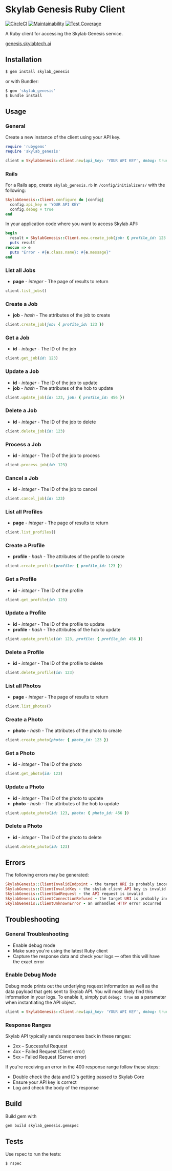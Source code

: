 # Skylab Genesis Ruby Client

[![CircleCI](https://circleci.com/gh/skylab-tech/genesis_client_ruby.svg?style=svg)](https://circleci.com/gh/skylab-tech/genesis_client_ruby)
[![Maintainability](https://api.codeclimate.com/v1/badges/cd6f30ad2b05ecf2ce86/maintainability)](https://codeclimate.com/github/skylab-tech/genesis_client_ruby/maintainability)
[![Test Coverage](https://api.codeclimate.com/v1/badges/cd6f30ad2b05ecf2ce86/test_coverage)](https://codeclimate.com/github/skylab-tech/genesis_client_ruby/test_coverage)

A Ruby client for accessing the Skylab Genesis service.

[genesis.skylabtech.ai](https://genesis.skylabtech.ai)

## Installation

```bash
$ gem install skylab_genesis
```

or with Bundler:

```bash
$ gem 'skylab_genesis'
$ bundle install
```

## Usage


### General

Create a new instance of the client using your API key.

```ruby
require 'rubygems'
require 'skylab_genesis'

client = SkylabGenesis::Client.new(api_key: 'YOUR API KEY', debug: true)
```

### Rails

For a Rails app, create `skylab_genesis.rb` in `/config/initializers/`
with the following:

```ruby
SkylabGenesis::Client.configure do |config|
  config.api_key = 'YOUR API KEY'
  config.debug = true
end
```

In your application code where you want to access Skylab API:

```ruby
begin
  result = SkylabGenesis::Client.new.create_job(job: { profile_id: 123 })
  puts result
rescue => e
  puts "Error - #{e.class.name}: #{e.message}"
end
```

### List all Jobs

- **page** - *integer* - The page of results to return

```ruby
client.list_jobs()
```

### Create a Job

- **job** - *hash* - The attributes of the job to create

```ruby
client.create_job(job: { profile_id: 123 })
```

### Get a Job

- **id** - *integer* - The ID of the job

```ruby
client.get_job(id: 123)
```

### Update a Job

- **id** - *integer* - The ID of the job to update
- **job** - *hash* - The attributes of the hob to update

```ruby
client.update_job(id: 123, job: { profile_id: 456 })
```

### Delete a Job

- **id** - *integer* - The ID of the job to delete

```ruby
client.delete_job(id: 123)
```

### Process a Job

- **id** - *integer* - The ID of the job to process

```ruby
client.process_job(id: 123)
```

### Cancel a Job

- **id** - *integer* - The ID of the job to cancel

```ruby
client.cancel_job(id: 123)
```

### List all Profiles

- **page** - *integer* - The page of results to return

```ruby
client.list_profiles()
```

### Create a Profile

- **profile** - *hash* - The attributes of the profile to create

```ruby
client.create_profile(profile: { profile_id: 123 })
```

### Get a Profile

- **id** - *integer* - The ID of the profile

```ruby
client.get_profile(id: 123)
```

### Update a Profile

- **id** - *integer* - The ID of the profile to update
- **profile** - *hash* - The attributes of the hob to update

```ruby
client.update_profile(id: 123, profile: { profile_id: 456 })
```

### Delete a Profile

- **id** - *integer* - The ID of the profile to delete

```ruby
client.delete_profile(id: 123)
```

### List all Photos

- **page** - *integer* - The page of results to return

```ruby
client.list_photos()
```

### Create a Photo

- **photo** - *hash* - The attributes of the photo to create

```ruby
client.create_photo(photo: { photo_id: 123 })
```

### Get a Photo

- **id** - *integer* - The ID of the photo

```ruby
client.get_photo(id: 123)
```

### Update a Photo

- **id** - *integer* - The ID of the photo to update
- **photo** - *hash* - The attributes of the hob to update

```ruby
client.update_photo(id: 123, photo: { photo_id: 456 })
```

### Delete a Photo

- **id** - *integer* - The ID of the photo to delete

```ruby
client.delete_photo(id: 123)
```

## Errors

The following errors may be generated:

```ruby
SkylabGenesis::ClientInvalidEndpoint - the target URI is probably incorrect
SkylabGenesis::ClientInvalidKey - the skylab client API key is invalid
SkylabGenesis::ClientBadRequest - the API request is invalid
SkylabGenesis::ClientConnectionRefused - the target URI is probably incorrect
SkylabGenesis::ClientUnknownError - an unhandled HTTP error occurred
```

## Troubleshooting

### General Troubleshooting

-   Enable debug mode
-   Make sure you're using the latest Ruby client
-   Capture the response data and check your logs &mdash; often this will have the exact error

### Enable Debug Mode

Debug mode prints out the underlying request information as well as the data payload that
gets sent to Skylab API. You will most likely find this information in your logs.
To enable it, simply put `debug: true` as a parameter when instantiating the API object.

```ruby
client = SkylabGenesis::Client.new(api_key: 'YOUR API KEY', debug: true)
```

### Response Ranges

Skylab API typically sends responses back in these ranges:

-   2xx – Successful Request
-   4xx – Failed Request (Client error)
-   5xx – Failed Request (Server error)

If you're receiving an error in the 400 response range follow these steps:

-   Double check the data and ID's getting passed to Skylab Core
-   Ensure your API key is correct
-   Log and check the body of the response


## Build

Build gem with

```bash
gem build skylab_genesis.gemspec
```

## Tests

Use rspec to run the tests:

```bash
$ rspec
```
